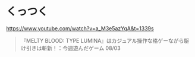 # くっつく

https://www.youtube.com/watch?v=a_M3e5azYqA&t=1339s

> 『MELTY BLOOD: TYPE LUMINA』はカジュアル操作な格ゲーながら駆け引きは斬新！：今週遊んだゲーム 08/03 
